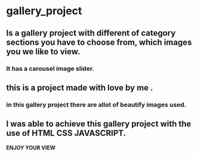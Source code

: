 # gallery_project

## Is a gallery project with different of category sections you have to choose from, which images you we like to view.

### It has a carousel image slider.

## this is a project made with love by me .

### in this gallery project there are allot of beautify images used.

## I was able to achieve this gallery project with the use of HTML CSS JAVASCRIPT.

**ENJOY YOUR VIEW**
